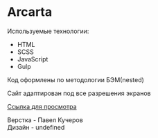 # Arcarta

Используемые технологии:
* HTML
* SCSS
* JavaScript
* Gulp

Код оформлены по методологии БЭМ(nested)

Сайт адаптирован под все разрешения экранов

[Ссылка для просмотра](https://devkucherov.github.io/arcarta/)

Верстка - Павел Кучеров  
Дизайн - undefined